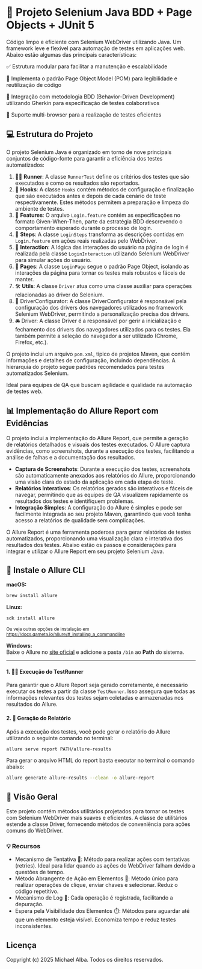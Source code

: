 <h1>🚀 Projeto Selenium Java BDD + Page Objects +  JUnit 5</h1>

Código limpo e eficiente com Selenium WebDriver utilizando Java. Um framework leve e flexível para automação de testes em aplicações web. Abaixo estão algumas das principais características:

✅ Estrutura modular para facilitar a manutenção e escalabilidade

📖 Implementa o padrão Page Object Model (POM) para legibilidade e reutilização de código

💬 Integração com metodologia BDD (Behavior-Driven Development) utilizando Gherkin para especificação de testes colaborativos

🚀 Suporte multi-browser para a realização de testes eficientes
  
  
## 💻 Estrutura do Projeto

O projeto Selenium Java é organizado em torno de nove principais conjuntos de código-fonte para garantir a eficiência dos testes automatizados:

1. 🏃‍♂️ **Runner**: A classe `RunnerTest` define os critérios dos testes que são executados e como os resultados são reportados.
2. 🔄 **Hooks**: A classe `Hooks` contém métodos de configuração e finalização que são executados antes e depois de cada cenário de teste respectivamente. Estes métodos permitem a preparação e limpeza do ambiente de testes.
3. 📜 **Features**: O arquivo `Login.feature` contém as especificações no formato Given-When-Then, parte da estratégia BDD descrevendo o comportamento esperado durante o processo de login.
4.  📝 **Steps**: A classe `LoginSteps` transforma as descrições contidas em `Login.feature` em ações reais realizadas pelo WebDriver.
5. 🔄 **Interaction**: A lógica das interações do usuário na página de login é realizada pela classe `LoginInteraction` utilizando Selenium WebDriver para simular ações do usuário.
6. 📄 **Pages**: A classe `LoginPage` segue o padrão Page Object, isolando as interações da página para tornar os testes mais robustos e fáceis de manter.
7. 🛠️ **Utils**: A classe `Driver` atua como uma classe auxiliar para operações relacionadas ao driver do Selenium.
8. 🔧 DriverConfigurator: A classe DriverConfigurator é responsável pela configuração dos drivers dos navegadores utilizados no framework Selenium WebDriver, permitindo a personalização precisa dos drivers.
9. 🚘 Driver: A classe Driver é a responsável por gerir a inicialização e fechamento dos drivers dos navegadores utilizados para os testes. Ela também permite a seleção do navegador a ser utilizado (Chrome, Firefox, etc.).

O projeto inclui um arquivo `pom.xml`, típico de projetos Maven, que contém informações e detalhes de configuração, incluindo dependências. A hierarquia do projeto segue padrões recomendados para testes automatizados Selenium.

  

Ideal para equipes de QA que buscam agilidade e qualidade na automação de testes web.
  

## 📊 Implementação do Allure Report com Evidências

O projeto inclui a implementação do Allure Report, que permite a geração de relatórios detalhados e visuais dos testes executados. O Allure captura evidências, como screenshots, durante a execução dos testes, facilitando a análise de falhas e a documentação dos resultados.

- **Captura de Screenshots**: Durante a execução dos testes, screenshots são automaticamente anexados aos relatórios do Allure, proporcionando uma visão clara do estado da aplicação em cada etapa do teste.
- **Relatórios Interativos**: Os relatórios gerados são interativos e fáceis de navegar, permitindo que as equipes de QA visualizem rapidamente os resultados dos testes e identifiquem problemas.
- **Integração Simples**: A configuração do Allure é simples e pode ser facilmente integrada ao seu projeto Maven, garantindo que você tenha acesso a relatórios de qualidade sem complicações.


O Allure Report é uma ferramenta poderosa para gerar relatórios de testes automatizados, proporcionando uma visualização clara e interativa dos resultados dos testes. Abaixo estão os passos e considerações para integrar e utilizar o Allure Report em seu projeto Selenium Java.

<h2>🚀 Instale o Allure CLI</h2>

<strong>macOS:</strong>
```bash
brew install allure
```

<strong>Linux:</strong>
```bash
sdk install allure
```
<span style="font-size:smaller;">Ou veja outras opções de instalação em <a href="https://docs.qameta.io/allure/#_installing_a_commandline" target="_blank">https://docs.qameta.io/allure/#_installing_a_commandline</a></span>
</p>

<p><strong>Windows:</strong><br>
Baixe o Allure no <a href="https://github.com/allure-framework/allure2/releases/latest" target="_blank">site oficial</a> e adicione a pasta <code>/bin</code> ao <strong>Path</strong> do sistema.
</p>

***

#### 1. 🏃‍♂️ Execução do TestRunner
Para garantir que o Allure Report seja gerado corretamente, é necessário executar os testes a partir da classe `TestRunner`. Isso assegura que todas as informações relevantes dos testes sejam coletadas e armazenadas nos resultados do Allure.

#### 2. 📄 Geração do Relatório
Após a execução dos testes, você pode gerar o relatório do Allure utilizando o seguinte comando no terminal:

```bash
allure serve report PATH/allure-results
```

Para gerar o arquivo HTML do report basta executar no terminal o comando abaixo:
```bash
allure generate allure-results --clean -o allure-report
```


## 📝 Visão Geral 

Este projeto contém métodos utilitários projetados para tornar os testes com Selenium WebDriver mais suaves e eficientes. A classe de utilitários estende a classe Driver, fornecendo métodos de conveniência para ações comuns do WebDriver.

### 💡 Recursos 

- Mecanismo de Tentativa 🔄: Método para realizar ações com tentativas (retries). Ideal para lidar quando as ações do WebDriver falham devido a questões de tempo.
- Método Abrangente de Ação em Elementos 🎯: Método único para realizar operações de clique, enviar chaves e selecionar. Reduz o código repetitivo.
- Mecanismo de Log 📝: Cada operação é registrada, facilitando a depuração.
- Espera pela Visibilidade dos Elementos ⏱️: Métodos para aguardar até que um elemento esteja visível. Economiza tempo e reduz testes inconsistentes.
</html>

## Licença
Copyright (c) 2025 Michael Alba.
Todos os direitos reservados.

